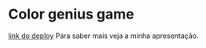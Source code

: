# Color genius game




[link do deploy](https://jinoh0.github.io/Project-01-copycat-game/)
Para saber mais veja a minha apresentação.
